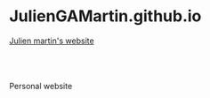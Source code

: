# JulienGAMartin.github.io
[Julien martin's website](https://juliengamartin.github.io)

<br>
<br>
<br>Personal website

